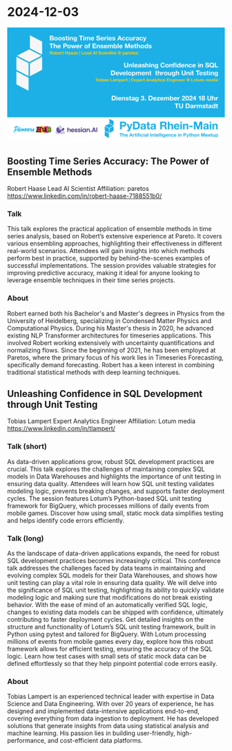 # 2024-12-03

![event](eventbanner-pydata-rhein-main-241203.png)

## Boosting Time Series Accuracy: The Power of Ensemble Methods
Robert Haase
Lead AI Scientist
Affiliation: paretos
https://www.linkedin.com/in/robert-haase-7188551b0/ 

### Talk
This talk explores the practical application of ensemble methods in time series analysis, based on Robert’s extensive experience at Pareto. It covers various ensembling approaches, highlighting their effectiveness in different real-world scenarios. Attendees will gain insights into which methods perform best in practice, supported by behind-the-scenes examples of successful implementations. The session provides valuable strategies for improving predictive accuracy, making it ideal for anyone looking to leverage ensemble techniques in their time series projects.

### About
Robert earned both his Bachelor's and Master's degrees in Physics from the University of Heidelberg, specializing in Condensed Matter Physics and Computational Physics. During his Master's thesis in 2020, he advanced existing NLP Transformer architectures for timeseries applications. This involved Robert working extensively with uncertainty quantifications and normalizing flows. Since the beginning of 2021, he has been employed at Paretos, where the primary focus of his work lies in Timeseries Forecasting, specifically demand forecasting. Robert has a keen interest in combining traditional statistical methods with deep learning techniques.

## Unleashing Confidence in SQL Development through Unit Testing
Tobias Lampert
Expert Analytics Engineer
Affiliation: Lotum media
https://www.linkedin.com/in/tlampert/ 

### Talk (short)
As data-driven applications grow, robust SQL development practices are crucial. This talk explores the challenges of maintaining complex SQL models in Data Warehouses and highlights the importance of unit testing in ensuring data quality. Attendees will learn how SQL unit testing validates modeling logic, prevents breaking changes, and supports faster deployment cycles. The session features Lotum’s Python-based SQL unit testing framework for BigQuery, which processes millions of daily events from mobile games. Discover how using small, static mock data simplifies testing and helps identify code errors efficiently.

### Talk (long)
As the landscape of data-driven applications expands, the need for robust SQL development practices becomes increasingly critical. This conference talk addresses the challenges faced by data teams in maintaining and evolving complex SQL models for their Data Warehouses, and shows how unit testing can play a vital role in ensuring data quality.
We will delve into the significance of SQL unit testing, highlighting its ability to quickly validate modeling logic and making sure that modifications do not break existing behavior. With the ease of mind of an automatically verified SQL logic, changes to existing data models can be shipped with confidence, ultimately contributing to faster deployment cycles.
Get detailed insights on the structure and functionality of Lotum’s SQL unit testing framework, built in Python using pytest and tailored for BigQuery. With Lotum processing millions of events from mobile games every day, explore how this robust framework allows for efficient testing, ensuring the accuracy of the SQL logic. Learn how test cases with small sets of static mock data can be defined effortlessly so that they help pinpoint potential code errors easily.

### About
Tobias Lampert is an experienced technical leader with expertise in Data Science and Data Engineering. With over 20 years of experience, he has designed and implemented data-intensive applications end-to-end, covering everything from data ingestion to deployment. He has developed solutions that generate insights from data using statistical analysis and machine learning. His passion lies in building user-friendly, high-performance, and cost-efficient data platforms.




